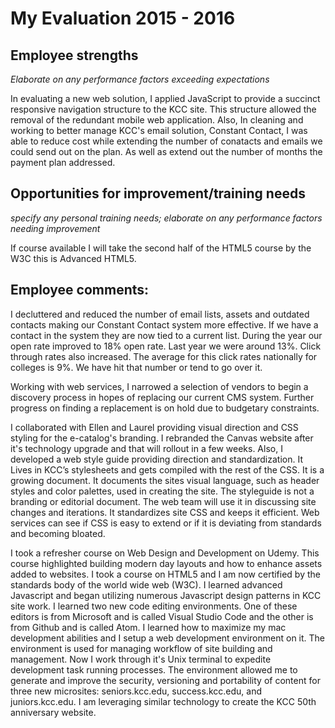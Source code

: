 # My Evaluation 2015 - 2016

## Employee strengths

_Elaborate on any performance factors exceeding expectations_

In evaluating a new web solution, I applied JavaScript to provide a succinct responsive navigation structure to the KCC site. This structure allowed the removal of the redundant mobile web application. Also, In cleaning and working to better manage KCC's email solution, Constant Contact, I was able to reduce cost while extending the number of conatacts and emails we could send out on the plan. As well as extend out the number of months the payment plan addressed.

## Opportunities for improvement/training needs

_specify any personal training needs; elaborate on any performance factors needing improvement_

If course available I will take the second half of the HTML5 course by the W3C this is Advanced HTML5.

## Employee comments:
I decluttered and reduced the number of email lists, assets and outdated contacts making our Constant Contact system more effective. If we have a contact in the system they are now tied to a current list. During the year our open rate improved to 18% open rate. Last year we were around 13%. Click through rates also increased. The average for this click rates nationally for colleges is 9%. We have hit that number or tend to go over it.

Working with web services, I narrowed a selection of vendors to begin a discovery process in hopes of replacing our current CMS system. Further progress on finding a replacement is on hold due to budgetary constraints.

I collaborated with Ellen and Laurel providing visual direction and CSS styling for the e-catalog's branding. I rebranded the Canvas website after it's technology upgrade and that will rollout in a few weeks. Also, I developed a web style guide providing direction and standardization. It Lives in KCC’s stylesheets and gets compiled with the rest of the CSS. It is a growing document. It documents the sites visual language, such as header styles and color palettes, used in creating the site. The styleguide is not a branding or editorial document. The web team will use it in discussing site changes and iterations. It standardizes site CSS and keeps it efficient. Web services can see if CSS is easy to extend or if it is deviating from standards and becoming bloated.

I took a refresher course on Web Design and Development on Udemy. This course highlighted building modern day layouts and how to enhance assets added to websites. I took a course on HTML5 and I am now certified by the standards body of the world wide web (W3C). I learned advanced Javascript and began utilizing numerous Javascript design patterns in KCC site work. I learned two new code editing environments. One of these editors is from Microsoft and is called Visual Studio Code and the other is from Github and is called Atom. I learned how to maximize my mac development abilities and I setup a web development environment on it. The environment is used for managing workflow of site building and management. Now I work through it's Unix terminal to expedite development task running processes. The environment allowed me to generate and improve the security, versioning and portability of content for three new microsites: seniors.kcc.edu, success.kcc.edu, and juniors.kcc.edu. I am leveraging similar technology to create the KCC 50th anniversary website.
